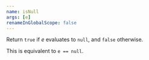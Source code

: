 ```yaml
---
name: isNull
args: [e]
renameInGlobalScope: false
---
```

Return `true` if *e* evaluates to `null`, and `false` otherwise.

This is equivalent to `e == null`.
